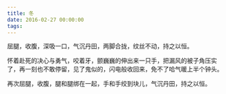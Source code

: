 ```yaml
---
title: 冬
date: 2016-02-27 00:00:00
tags:
---
```


屈腿，收腹，深吸一口，气沉丹田，两脚合拢，纹丝不动，持之以恒。

怀着赴死的决心与勇气，咬着牙，颤巍巍的伸出来一只手，把漏风的被子角压实了，再一刻也不敢停留，见了鬼似的，闪电般收回来，免不了哈气暖上半个钟头。

再次屈腿，收腹，腿和腿绑在一起，手和手绞到块儿，气沉丹田，持之以恒。